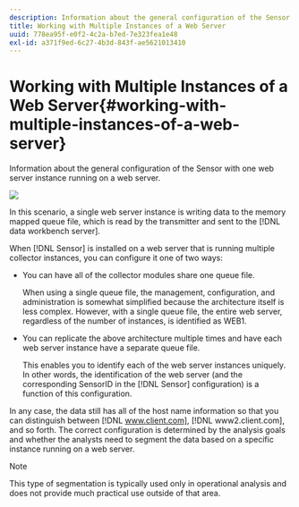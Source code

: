 ```yaml
---
description: Information about the general configuration of the Sensor with one web server instance running on a web server.
title: Working with Multiple Instances of a Web Server
uuid: 778ea95f-e0f2-4c2a-b7ed-7e323fea1e48
exl-id: a371f9ed-6c27-4b3d-843f-ae5621013410
---
```

# Working with Multiple Instances of a Web Server{#working-with-multiple-instances-of-a-web-server}

Information about the general configuration of the Sensor with one web server instance running on a web server.

 ![](assets/web_inst.png)

In this scenario, a single web server instance is writing data to the memory mapped queue file, which is read by the transmitter and sent to the [!DNL data workbench server].

When [!DNL Sensor] is installed on a web server that is running multiple collector instances, you can configure it one of two ways:

* You can have all of the collector modules share one queue file.

  When using a single queue file, the management, configuration, and administration is somewhat simplified because the architecture itself is less complex. However, with a single queue file, the entire web server, regardless of the number of instances, is identified as WEB1. 

* You can replicate the above architecture multiple times and have each web server instance have a separate queue file.

  This enables you to identify each of the web server instances uniquely. In other words, the identification of the web server (and the corresponding SensorID in the [!DNL Sensor] configuration) is a function of this configuration.

In any case, the data still has all of the host name information so that you can distinguish between [!DNL www.client.com], [!DNL www2.client.com], and so forth. The correct configuration is determined by the analysis goals and whether the analysts need to segment the data based on a specific instance running on a web server.

>[!NOTE]
>
>This type of segmentation is typically used only in operational analysis and does not provide much practical use outside of that area.
